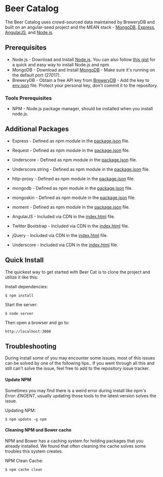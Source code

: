 # Beer Catalog
The Beer Catalog uses crowd-sourced data maintained by BreweryDB and built on an angular-seed project and the MEAN stack - [MongoDB](http://www.mongodb.org/), [Express](http://expressjs.com/), [AngularJS](http://angularjs.org/), and [Node.js](http://www.nodejs.org/).

## Prerequisites
* Node.js - Download and Install [Node.js](http://www.nodejs.org/download/). You can also follow [this gist](https://gist.github.com/isaacs/579814) for a quick and easy way to install Node.js and npm
* MongoDB - Download and Install [MongoDB](http://www.mongodb.org/downloads) - Make sure it's running on the default port (27017).
* BreweryDB - Obtain a free API key from [BreweryDB](http://www.brewerydb.com/developers) - Add the key to [env.json](env.json) file. Protect your personal key, don't commit it to the repository.

### Tools Prerequisites
* NPM - Node.js package manager, should be installed when you install node.js.


## Additional Packages
* Express - Defined as npm module in the [package.json](package.json) file.
* Request - Defined as npm module in the [package.json](package.json) file.
* Underscore - Defined as npm module in the [package.json](package.json) file.
* Underscore.string - Defined as npm module in the [package.json](package.json) file.
* http-proxy - Defined as npm module in the [package.json](package.json) file.
* mongodb - Defined as npm module in the [package.json](package.json) file.
* mongoskin - Defined as npm module in the [package.json](package.json) file.
* moment - Defined as npm module in the [package.json](package.json) file.

* AngularJS - Included via CDN in the [index.html](index.html) file.
* Twitter Bootstrap - Included via CDN in the [index.html](index.html) file.
* jQuery - Included via CDN in the [index.html](index.html) file.
* Underscore - Included via CDN in the [index.html](index.html) file.


## Quick Install
  The quickest way to get started with Beer Cat is to clone the project and utilize it like this:

  Install dependencies:

    $ npm install

  Start the server:

    $ node server

  Then open a browser and go to:

    http://localhost:3000


## Troubleshooting
During install some of you may encounter some issues, most of this issues can be solved by one of the following tips..
If you went through all this and still can't solve the issue, feel free to add to the repository issue tracker.

#### Update NPM
Sometimes you may find there is a weird error during install like npm's *Error: ENOENT*, usually updating those tools to the latest version solves the issue.

Updating NPM:
```
$ npm update -g npm
```

#### Cleaning NPM and Bower cache
NPM and Bower has a caching system for holding packages that you already installed.
We found that often cleaning the cache solves some troubles this system creates.

NPM Clean Cache:
```
$ npm cache clean
```
